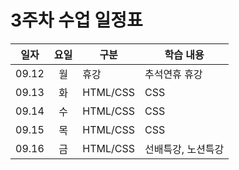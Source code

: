#  3주차 수업 일정표 

|일자|요일|구분|학습 내용
|---|:--:|---|-----|
|09.12|월|휴강|추석연휴 휴강
|09.13|화|HTML/CSS|CSS
|09.14|수|HTML/CSS|CSS
|09.15|목|HTML/CSS|CSS
|09.16|금|HTML/CSS|선배특강, 노션특강
